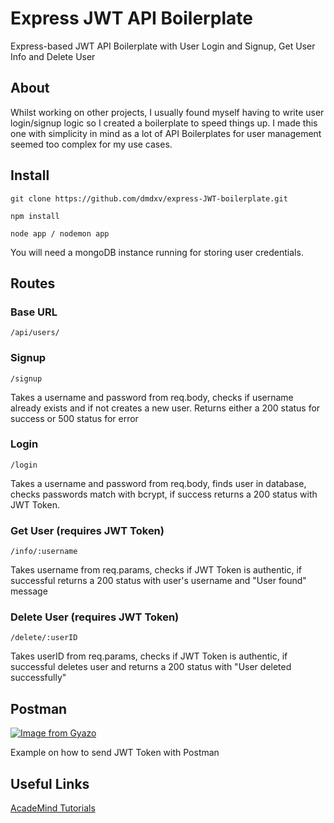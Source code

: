 # Express JWT API Boilerplate
Express-based JWT API Boilerplate with User Login and Signup, Get User Info and Delete User

## About
Whilst working on other projects, I usually found myself having to write user login/signup logic so I created a boilerplate to
speed things up. I made this one with simplicity in mind as a lot of API Boilerplates for user management seemed too complex for my
use cases.

## Install 
```
git clone https://github.com/dmdxv/express-JWT-boilerplate.git
```
```
npm install
```
```
node app / nodemon app
```
You will need a mongoDB instance running for storing user credentials.
## Routes
### Base URL
```
/api/users/
```

### Signup
```
/signup
```
Takes a username and password from req.body, checks if username already exists and if not creates a new user. Returns either a 200 status
for success or 500 status for error

### Login
```
/login
```
Takes a username and password from req.body, finds user in database, checks passwords match with bcrypt, if success returns a 200 status
with JWT Token. 

### Get User (requires JWT Token)
```
/info/:username
```
Takes username from req.params, checks if JWT Token is authentic, if successful returns a 200 status with user's username and "User found"
message

### Delete User (requires JWT Token)
```
/delete/:userID
```
Takes userID from req.params, checks if JWT Token is authentic, if successful deletes user and returns a 200 status with "User deleted 
successfully"

## Postman 
[![Image from Gyazo](https://i.gyazo.com/cc1953013e961e3c2024594cfb260bf5.png)](https://gyazo.com/cc1953013e961e3c2024594cfb260bf5)

Example on how to send JWT Token with Postman

## Useful Links
[AcadeMind Tutorials](https://www.youtube.com/watch?v=0oXYLzuucwE&list=PL55RiY5tL51q4D-B63KBnygU6opNPFk_q)
